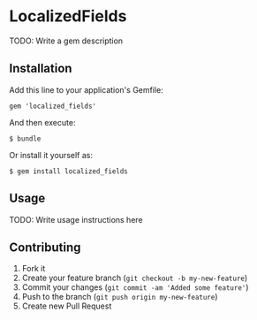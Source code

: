 # LocalizedFields

TODO: Write a gem description

## Installation

Add this line to your application's Gemfile:

    gem 'localized_fields'

And then execute:

    $ bundle

Or install it yourself as:

    $ gem install localized_fields

## Usage

TODO: Write usage instructions here

## Contributing

1. Fork it
2. Create your feature branch (`git checkout -b my-new-feature`)
3. Commit your changes (`git commit -am 'Added some feature'`)
4. Push to the branch (`git push origin my-new-feature`)
5. Create new Pull Request
